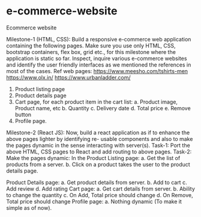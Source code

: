 # e-commerce-website
Ecommerce website


Milestone-1 (HTML, CSS):
Build a responsive e-commerce web application containing the following pages. Make sure you use only HTML, CSS, bootstrap containers, flex box, grid etc., for this milestone where the application is static so far.
Inspect, inquire various e-commerce websites and identify the user friendly interfaces as we mentioned the references in most of the cases.
Ref web pages:
https://www.meesho.com/tshirts-men https://www.olx.in/ https://www.urbanladder.com/
1. Product listing page
2. Product details page
3. Cart page, for each product item in the cart list:
a. Product image, Product name, etc b. Quantity
c. Delivery date
d. Total price
e. Remove button
4. Profile page.

Milestone-2 (React JS):
Now, build a react application as if to enhance the above pages lighter by identifying re- usable components and also to make the pages dynamic in the sense interacting with server(s).
Task-1: Port the above HTML, CSS pages to React and add routing to above pages. Task-2: Make the pages dynamic:
In the Product Listing page:
a. Get the list of products from a server.
b. Click on a product takes the user to the product details page.
         
Product Details page:
a. Get product details from server. b. Add to cart
c. Add review
d. Add rating
Cart page:
a. Get cart details from server.
b. Ability to change the quantity
c. On Add, Total price should change
d. On Remove, Total price should change
Profile page:
a. Nothing dynamic (To make it simple as of now).
